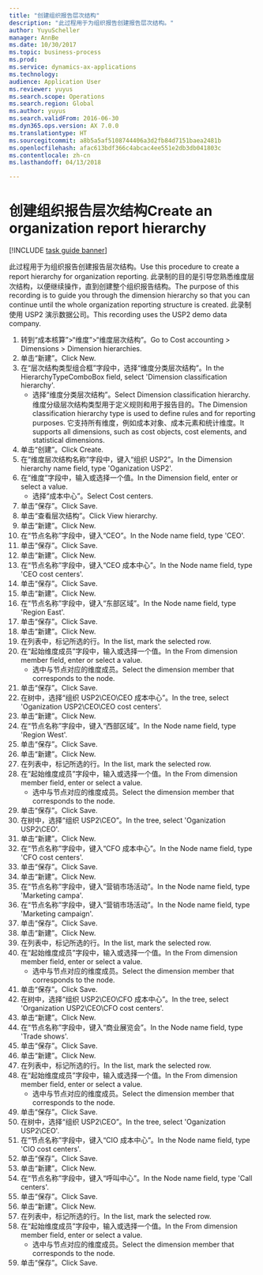 ```yaml
--- 
title: "创建组织报告层次结构"
description: "此过程用于为组织报告创建报告层次结构。"
author: YuyuScheller
manager: AnnBe
ms.date: 10/30/2017
ms.topic: business-process
ms.prod: 
ms.service: dynamics-ax-applications
ms.technology: 
audience: Application User
ms.reviewer: yuyus
ms.search.scope: Operations
ms.search.region: Global
ms.author: yuyus
ms.search.validFrom: 2016-06-30
ms.dyn365.ops.version: AX 7.0.0
ms.translationtype: HT
ms.sourcegitcommit: a8b5a5af5108744406a3d2fb84d7151baea2481b
ms.openlocfilehash: afac613bdf366c4abcac4ee551e2db3db041803c
ms.contentlocale: zh-cn
ms.lasthandoff: 04/13/2018

---
```

# <a name="create-an-organization-report-hierarchy"></a><span data-ttu-id="b6e88-103">创建组织报告层次结构</span><span class="sxs-lookup"><span data-stu-id="b6e88-103">Create an organization report hierarchy</span></span>

[!INCLUDE [task guide banner](../../includes/task-guide-banner.md)]

<span data-ttu-id="b6e88-104">此过程用于为组织报告创建报告层次结构。</span><span class="sxs-lookup"><span data-stu-id="b6e88-104">Use this procedure to create a report hierarchy for organization reporting.</span></span> <span data-ttu-id="b6e88-105">此录制的目的是引导您熟悉维度层次结构，以便继续操作，直到创建整个组织报告结构。</span><span class="sxs-lookup"><span data-stu-id="b6e88-105">The purpose of this recording is to guide you through the dimension hierarchy so that you can continue until the whole organization reporting structure is created.</span></span> <span data-ttu-id="b6e88-106">此录制使用 USP2 演示数据公司。</span><span class="sxs-lookup"><span data-stu-id="b6e88-106">This recording uses the USP2 demo data company.</span></span>

1. <span data-ttu-id="b6e88-107">转到“成本核算”>“维度”>“维度层次结构”。</span><span class="sxs-lookup"><span data-stu-id="b6e88-107">Go to Cost accounting > Dimensions > Dimension hierarchies.</span></span>
2. <span data-ttu-id="b6e88-108">单击“新建”。</span><span class="sxs-lookup"><span data-stu-id="b6e88-108">Click New.</span></span>
3. <span data-ttu-id="b6e88-109">在“层次结构类型组合框”字段中，选择“维度分类层次结构”。</span><span class="sxs-lookup"><span data-stu-id="b6e88-109">In the HierarchyTypeComboBox field, select 'Dimension classification hierarchy'.</span></span>
    * <span data-ttu-id="b6e88-110">选择“维度分类层次结构”。</span><span class="sxs-lookup"><span data-stu-id="b6e88-110">Select Dimension classification hierarchy.</span></span> <span data-ttu-id="b6e88-111">维度分级层次结构类型用于定义规则和用于报告目的。</span><span class="sxs-lookup"><span data-stu-id="b6e88-111">The Dimension classification hierarchy type is used to define rules and for reporting purposes.</span></span> <span data-ttu-id="b6e88-112">它支持所有维度，例如成本对象、成本元素和统计维度。</span><span class="sxs-lookup"><span data-stu-id="b6e88-112">It supports all dimensions, such as cost objects, cost elements, and statistical dimensions.</span></span>  
4. <span data-ttu-id="b6e88-113">单击“创建”。</span><span class="sxs-lookup"><span data-stu-id="b6e88-113">Click Create.</span></span>
5. <span data-ttu-id="b6e88-114">在“维度层次结构名称”字段中，键入“组织 USP2”。</span><span class="sxs-lookup"><span data-stu-id="b6e88-114">In the Dimension hierarchy name field, type 'Oganization USP2'.</span></span>
6. <span data-ttu-id="b6e88-115">在“维度”字段中，输入或选择一个值。</span><span class="sxs-lookup"><span data-stu-id="b6e88-115">In the Dimension field, enter or select a value.</span></span>
    * <span data-ttu-id="b6e88-116">选择“成本中心”。</span><span class="sxs-lookup"><span data-stu-id="b6e88-116">Select Cost centers.</span></span>  
7. <span data-ttu-id="b6e88-117">单击“保存”。</span><span class="sxs-lookup"><span data-stu-id="b6e88-117">Click Save.</span></span>
8. <span data-ttu-id="b6e88-118">单击“查看层次结构”。</span><span class="sxs-lookup"><span data-stu-id="b6e88-118">Click View hierarchy.</span></span>
9. <span data-ttu-id="b6e88-119">单击“新建”。</span><span class="sxs-lookup"><span data-stu-id="b6e88-119">Click New.</span></span>
10. <span data-ttu-id="b6e88-120">在“节点名称”字段中，键入“CEO”。</span><span class="sxs-lookup"><span data-stu-id="b6e88-120">In the Node name field, type 'CEO'.</span></span>
11. <span data-ttu-id="b6e88-121">单击“保存”。</span><span class="sxs-lookup"><span data-stu-id="b6e88-121">Click Save.</span></span>
12. <span data-ttu-id="b6e88-122">单击“新建”。</span><span class="sxs-lookup"><span data-stu-id="b6e88-122">Click New.</span></span>
13. <span data-ttu-id="b6e88-123">在“节点名称”字段中，键入“CEO 成本中心”。</span><span class="sxs-lookup"><span data-stu-id="b6e88-123">In the Node name field, type 'CEO cost centers'.</span></span>
14. <span data-ttu-id="b6e88-124">单击“保存”。</span><span class="sxs-lookup"><span data-stu-id="b6e88-124">Click Save.</span></span>
15. <span data-ttu-id="b6e88-125">单击“新建”。</span><span class="sxs-lookup"><span data-stu-id="b6e88-125">Click New.</span></span>
16. <span data-ttu-id="b6e88-126">在“节点名称”字段中，键入“东部区域”。</span><span class="sxs-lookup"><span data-stu-id="b6e88-126">In the Node name field, type 'Region East'.</span></span>
17. <span data-ttu-id="b6e88-127">单击“保存”。</span><span class="sxs-lookup"><span data-stu-id="b6e88-127">Click Save.</span></span>
18. <span data-ttu-id="b6e88-128">单击“新建”。</span><span class="sxs-lookup"><span data-stu-id="b6e88-128">Click New.</span></span>
19. <span data-ttu-id="b6e88-129">在列表中，标记所选的行。</span><span class="sxs-lookup"><span data-stu-id="b6e88-129">In the list, mark the selected row.</span></span>
20. <span data-ttu-id="b6e88-130">在“起始维度成员”字段中，输入或选择一个值。</span><span class="sxs-lookup"><span data-stu-id="b6e88-130">In the From dimension member field, enter or select a value.</span></span>
    * <span data-ttu-id="b6e88-131">选中与节点对应的维度成员。</span><span class="sxs-lookup"><span data-stu-id="b6e88-131">Select the dimension member that corresponds to the node.</span></span>  
21. <span data-ttu-id="b6e88-132">单击“保存”。</span><span class="sxs-lookup"><span data-stu-id="b6e88-132">Click Save.</span></span>
22. <span data-ttu-id="b6e88-133">在树中，选择“组织 USP2\CEO\CEO 成本中心”。</span><span class="sxs-lookup"><span data-stu-id="b6e88-133">In the tree, select 'Oganization USP2\CEO\CEO cost centers'.</span></span>
23. <span data-ttu-id="b6e88-134">单击“新建”。</span><span class="sxs-lookup"><span data-stu-id="b6e88-134">Click New.</span></span>
24. <span data-ttu-id="b6e88-135">在“节点名称”字段中，键入“西部区域”。</span><span class="sxs-lookup"><span data-stu-id="b6e88-135">In the Node name field, type 'Region West'.</span></span>
25. <span data-ttu-id="b6e88-136">单击“保存”。</span><span class="sxs-lookup"><span data-stu-id="b6e88-136">Click Save.</span></span>
26. <span data-ttu-id="b6e88-137">单击“新建”。</span><span class="sxs-lookup"><span data-stu-id="b6e88-137">Click New.</span></span>
27. <span data-ttu-id="b6e88-138">在列表中，标记所选的行。</span><span class="sxs-lookup"><span data-stu-id="b6e88-138">In the list, mark the selected row.</span></span>
28. <span data-ttu-id="b6e88-139">在“起始维度成员”字段中，输入或选择一个值。</span><span class="sxs-lookup"><span data-stu-id="b6e88-139">In the From dimension member field, enter or select a value.</span></span>
    * <span data-ttu-id="b6e88-140">选中与节点对应的维度成员。</span><span class="sxs-lookup"><span data-stu-id="b6e88-140">Select the dimension member that corresponds to the node.</span></span>  
29. <span data-ttu-id="b6e88-141">单击“保存”。</span><span class="sxs-lookup"><span data-stu-id="b6e88-141">Click Save.</span></span>
30. <span data-ttu-id="b6e88-142">在树中，选择“组织 USP2\CEO”。</span><span class="sxs-lookup"><span data-stu-id="b6e88-142">In the tree, select 'Oganization USP2\CEO'.</span></span>
31. <span data-ttu-id="b6e88-143">单击“新建”。</span><span class="sxs-lookup"><span data-stu-id="b6e88-143">Click New.</span></span>
32. <span data-ttu-id="b6e88-144">在“节点名称”字段中，键入“CFO 成本中心”。</span><span class="sxs-lookup"><span data-stu-id="b6e88-144">In the Node name field, type 'CFO cost centers'.</span></span>
33. <span data-ttu-id="b6e88-145">单击“保存”。</span><span class="sxs-lookup"><span data-stu-id="b6e88-145">Click Save.</span></span>
34. <span data-ttu-id="b6e88-146">单击“新建”。</span><span class="sxs-lookup"><span data-stu-id="b6e88-146">Click New.</span></span>
35. <span data-ttu-id="b6e88-147">在“节点名称”字段中，键入“营销市场活动”。</span><span class="sxs-lookup"><span data-stu-id="b6e88-147">In the Node name field, type 'Marketing campa'.</span></span>
36. <span data-ttu-id="b6e88-148">在“节点名称”字段中，键入“营销市场活动”。</span><span class="sxs-lookup"><span data-stu-id="b6e88-148">In the Node name field, type 'Marketing campaign'.</span></span>
37. <span data-ttu-id="b6e88-149">单击“保存”。</span><span class="sxs-lookup"><span data-stu-id="b6e88-149">Click Save.</span></span>
38. <span data-ttu-id="b6e88-150">单击“新建”。</span><span class="sxs-lookup"><span data-stu-id="b6e88-150">Click New.</span></span>
39. <span data-ttu-id="b6e88-151">在列表中，标记所选的行。</span><span class="sxs-lookup"><span data-stu-id="b6e88-151">In the list, mark the selected row.</span></span>
40. <span data-ttu-id="b6e88-152">在“起始维度成员”字段中，输入或选择一个值。</span><span class="sxs-lookup"><span data-stu-id="b6e88-152">In the From dimension member field, enter or select a value.</span></span>
    * <span data-ttu-id="b6e88-153">选中与节点对应的维度成员。</span><span class="sxs-lookup"><span data-stu-id="b6e88-153">Select the dimension member that corresponds to the node.</span></span>  
41. <span data-ttu-id="b6e88-154">单击“保存”。</span><span class="sxs-lookup"><span data-stu-id="b6e88-154">Click Save.</span></span>
42. <span data-ttu-id="b6e88-155">在树中，选择“组织 USP2\CEO\CFO 成本中心”。</span><span class="sxs-lookup"><span data-stu-id="b6e88-155">In the tree, select 'Organization USP2\CEO\CFO cost centers'.</span></span>
43. <span data-ttu-id="b6e88-156">单击“新建”。</span><span class="sxs-lookup"><span data-stu-id="b6e88-156">Click New.</span></span>
44. <span data-ttu-id="b6e88-157">在“节点名称”字段中，键入“商业展览会”。</span><span class="sxs-lookup"><span data-stu-id="b6e88-157">In the Node name field, type 'Trade shows'.</span></span>
45. <span data-ttu-id="b6e88-158">单击“保存”。</span><span class="sxs-lookup"><span data-stu-id="b6e88-158">Click Save.</span></span>
46. <span data-ttu-id="b6e88-159">单击“新建”。</span><span class="sxs-lookup"><span data-stu-id="b6e88-159">Click New.</span></span>
47. <span data-ttu-id="b6e88-160">在列表中，标记所选的行。</span><span class="sxs-lookup"><span data-stu-id="b6e88-160">In the list, mark the selected row.</span></span>
48. <span data-ttu-id="b6e88-161">在“起始维度成员”字段中，输入或选择一个值。</span><span class="sxs-lookup"><span data-stu-id="b6e88-161">In the From dimension member field, enter or select a value.</span></span>
    * <span data-ttu-id="b6e88-162">选中与节点对应的维度成员。</span><span class="sxs-lookup"><span data-stu-id="b6e88-162">Select the dimension member that corresponds to the node.</span></span>  
49. <span data-ttu-id="b6e88-163">单击“保存”。</span><span class="sxs-lookup"><span data-stu-id="b6e88-163">Click Save.</span></span>
50. <span data-ttu-id="b6e88-164">在树中，选择“组织 USP2\CEO”。</span><span class="sxs-lookup"><span data-stu-id="b6e88-164">In the tree, select 'Oganization USP2\CEO'.</span></span>
51. <span data-ttu-id="b6e88-165">在“节点名称”字段中，键入“CIO 成本中心”。</span><span class="sxs-lookup"><span data-stu-id="b6e88-165">In the Node name field, type 'CIO cost centers'.</span></span>
52. <span data-ttu-id="b6e88-166">单击“保存”。</span><span class="sxs-lookup"><span data-stu-id="b6e88-166">Click Save.</span></span>
53. <span data-ttu-id="b6e88-167">单击“新建”。</span><span class="sxs-lookup"><span data-stu-id="b6e88-167">Click New.</span></span>
54. <span data-ttu-id="b6e88-168">在“节点名称”字段中，键入“呼叫中心”。</span><span class="sxs-lookup"><span data-stu-id="b6e88-168">In the Node name field, type 'Call centers'.</span></span>
55. <span data-ttu-id="b6e88-169">单击“保存”。</span><span class="sxs-lookup"><span data-stu-id="b6e88-169">Click Save.</span></span>
56. <span data-ttu-id="b6e88-170">单击“新建”。</span><span class="sxs-lookup"><span data-stu-id="b6e88-170">Click New.</span></span>
57. <span data-ttu-id="b6e88-171">在列表中，标记所选的行。</span><span class="sxs-lookup"><span data-stu-id="b6e88-171">In the list, mark the selected row.</span></span>
58. <span data-ttu-id="b6e88-172">在“起始维度成员”字段中，输入或选择一个值。</span><span class="sxs-lookup"><span data-stu-id="b6e88-172">In the From dimension member field, enter or select a value.</span></span>
    * <span data-ttu-id="b6e88-173">选中与节点对应的维度成员。</span><span class="sxs-lookup"><span data-stu-id="b6e88-173">Select the dimension member that corresponds to the node.</span></span>  
59. <span data-ttu-id="b6e88-174">单击“保存”。</span><span class="sxs-lookup"><span data-stu-id="b6e88-174">Click Save.</span></span>



